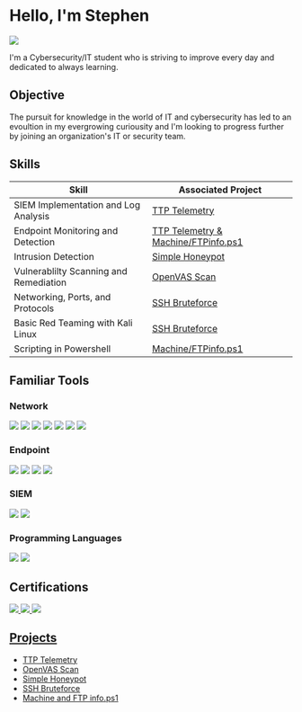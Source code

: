 # Hello, I'm Stephen
<a href="https://www.linkedin.com/in/stephen-jones-b11a81301/"><img src="https://img.shields.io/badge/-LinkedIn-0072b1?&style=for-the-badge&logo=linkedin&logoColor=white" /></a>

I'm a Cybersecurity/IT student who is striving to improve every day and dedicated to always learning.

## Objective

The pursuit for knowledge in the world of IT and cybersecurity has led to an evoultion in my evergrowing curiousity and I'm looking to progress further by joining an organization's IT or security team.

## Skills

| Skill                                         | Associated Project         |
|-----------------------------------------------|----------------------------|
| SIEM Implementation and Log Analysis          | <a href="https://github.com/Cyber-ic5/TTP-Telemetry">TTP Telemetry</a>|
| Endpoint Monitoring and Detection | <a href="https://github.com/Cyber-ic5/TTP-Telemetry">TTP Telemetry & Machine/FTPinfo.ps1</a>|
| Intrusion Detection        |  <a href="https://github.com/Cyber-ic5/Simple-Honeypot">Simple Honeypot</a>|
| Vulnerablilty Scanning and Remediation     |<a href="https://github.com/Cyber-ic5/OpenVAS-Scan">OpenVAS Scan</a>|
| Networking, Ports, and Protocols               | <a href="https://github.com/Cyber-ic5/SSH-Bruteforce">SSH Bruteforce</a>|
| Basic Red Teaming with Kali Linux   |   <a href="https://github.com/Cyber-ic5/SSH-Bruteforce">SSH Bruteforce</a> |
| Scripting in Powershell         |        <a href="https://github.com/Cyber-ic5/Machine-and-FTP-info.ps1">Machine/FTPinfo.ps1</a> |
                                                                 

## Familiar Tools


### Network
<div>
    <img src="https://img.shields.io/badge/-Snort-339933?&style=for-the-badge&logo=Snort&logoColor=white&color=pink" />
    <img src="https://img.shields.io/badge/-Suricata-FFA500?&style=for-the-badge&logo=Suricata&logoColor=white&color=orange" />
    <img src="https://img.shields.io/badge/-Wireshark-1679A7?&style=for-the-badge&logo=Wireshark&logoColor=white" />
    <img src="https://img.shields.io/badge/-tcpdump-4cb749?&style=for-the-badge&logo=tcpdump&logoColor=white" />
    <img src="https://img.shields.io/badge/-NetworkMiner-000000?&style=for-the-badge&logo=NetworkMiner&logoColor=white" />
    <img src="https://img.shields.io/badge/-Nessus-339933?&style=for-the-badge&logo=Nessus&logoColor=white&color=purple" />
    <img src="https://img.shields.io/badge/-OpenVAS-2C97D1?&style=for-the-badge&logo=OpenVAS&logoColor=white&color=green" />


</div>

### Endpoint
<div>
    <img src="https://img.shields.io/badge/-Microsoft_Defender_for_Endpoint-00A4EF?&style=for-the-badge&logo=Microsoft&logoColor=white" />
    <img src="https://img.shields.io/badge/-Sysmon-003366?&style=for-the-badge&logo=Sysmon&logoColor=white" />
    <img src="https://img.shields.io/badge/-Redline-FF0000?&style=for-the-badge&logo=Redline&logoColor=white" />
    <img src="https://img.shields.io/badge/-PowerShell-5391FE?style=for-the-badge&logo=PowerShell&logoColor=white&color=blue" />
</div>

### SIEM
<div>
    <img src="https://img.shields.io/badge/-Splunk-000000?&style=for-the-badge&logo=Splunk&logoColor=white" />
    <img src="https://img.shields.io/badge/-Elastic-005571?&style=for-the-badge&logo=Elastic&logoColor=white" />
</div>

### Programming Languages
<div>
    <img src="https://img.shields.io/badge/-Python-3776AB?&style=for-the-badge&logo=Python&logoColor=white&color=yellow" />
    <img src="https://img.shields.io/badge/-PowerShell-5391FE?style=for-the-badge&logo=PowerShell&logoColor=white&color=blue" />


## Certifications
<div>
<a href="https://certs.ine.com/8120f827-f47b-4d59-91ed-eb903f1fb04a#gs.9zh19e"><img src="https://img.shields.io/badge/-INE%20Certified%20Incident%20Responder-red?&style=for-the-badge&logo=INE&logoColor=white" />
<a href="https://certs.ine.com/a80f395f-e1cc-4b3f-83fb-5a942afb507a#gs.9zh0k4"><img src="https://img.shields.io/badge/-INE%20Enterprise%20Defense%20Administrator-blue?&style=for-the-badge&logo=INE&logoColor=white" />
<a href="https://www.coursera.org/account/accomplishments/specialization/S824ATMLP3LV"><img src="https://img.shields.io/badge/-Google%20Cybersecurity%20Specialization-green?&style=for-the-badge&logo=google&logoColor=white" />
</div>

## Projects
- <a href="https://github.com/Cyber-ic5/TTP-Telemetry">TTP Telemetry</a>
- <a href="https://github.com/Cyber-ic5/OpenVAS-Scan">OpenVAS Scan</a>
- <a href="https://github.com/Cyber-ic5/Simple-Honeypot">Simple Honeypot</a>
- <a href="https://github.com/Cyber-ic5/SSH-Bruteforce">SSH Bruteforce</a>
- <a href="https://github.com/Cyber-ic5/Machine-and-FTP-info.ps1">Machine and FTP info.ps1</a>
